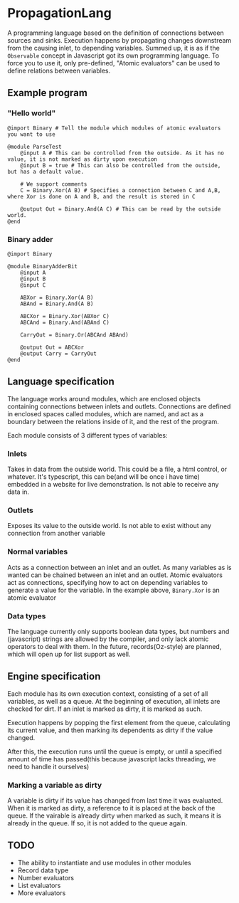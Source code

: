 # PropagationLang

A programming language based on the definition of connections between sources and sinks. Execution happens by propagating changes downstream from the causing inlet, to depending variables. Summed up, it is as if the `Observable` concept in Javascript got its own programming language. To force you to use it, only pre-defined, "Atomic evaluators" can be used to define relations between variables.

## Example program

### "Hello world"
```
@import Binary # Tell the module which modules of atomic evaluators you want to use

@module ParseTest
	@input A # This can be controlled from the outside. As it has no value, it is not marked as dirty upon execution
	@input B = true # This can also be controlled from the outside, but has a default value.

	# We support comments
	C = Binary.Xor(A B) # Specifies a connection between C and A,B, where Xor is done on A and B, and the result is stored in C

	@output Out = Binary.And(A C) # This can be read by the outside world.
@end
```
### Binary adder

```
@import Binary

@module BinaryAdderBit
	@input A
	@input B 
	@input C

	ABXor = Binary.Xor(A B)
	ABAnd = Binary.And(A B)

	ABCXor = Binary.Xor(ABXor C)
	ABCAnd = Binary.And(ABAnd C)

	CarryOut = Binary.Or(ABCAnd ABAnd)

	@output Out = ABCXor
	@output Carry = CarryOut
@end
```

## Language specification

The language works around modules, which are enclosed objects containing connections between inlets and outlets. Connections are defined in enclosed spaces called modules, which are named, and act as a boundary between the relations inside of it, and the rest of the program.

Each module consists of 3 different types of variables:

### Inlets

Takes in data from the outside world. This could be a file, a html control, or whatever. It's typescript, this can be(and will be once i have time) embedded in a website for live demonstration. Is not able to receive any data in.

### Outlets

Exposes its value to the outside world. Is not able to exist without any connection from another variable

### Normal variables

Acts as a connection between an inlet and an outlet. As many variables as is wanted can be chained between an inlet and an outlet. Atomic evaluators act as connections, specifying how to act on depending variables to generate a value for the variable. In the example above, `Binary.Xor` is an atomic evaluator

### Data types

The language currently only supports boolean data types, but numbers and (javascript) strings are allowed by the compiler, and only lack atomic operators to deal with them. In the future, records(Oz-style) are planned, which will open up for list support as well.

## Engine specification

Each module has its own execution context, consisting of a set of all variables, as well as a queue. At the beginning of execution, all inlets are checked for dirt. If an inlet is marked as dirty, it is marked as such. 

Execution happens by popping the first element from the queue, calculating its current value, and then marking its dependents as dirty if the value changed.

After this, the execution runs until the queue is empty, or until a specified amount of time has passed(this because javascript lacks threading, we need to handle it ourselves)

### Marking a variable as dirty

A variable is dirty if its value has changed from last time it was evaluated. When it is marked as dirty, a reference to it is placed at the back of the queue. If the vairable is already dirty when marked as such, it means it is already in the queue. If so, it is not added to the queue again.

## TODO

 * The ability to instantiate and use modules in other modules
 * Record data type
 * Number evaluators
 * List evaluators
 * More evaluators